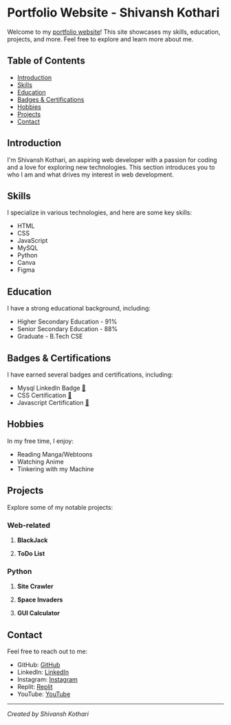 # Portfolio Website - Shivansh Kothari

Welcome to my [portfolio website](https://shivanshkothari.github.io/2.0-Online-Portfolio/)! This site showcases my skills, education, projects, and more. Feel free to explore and learn more about me.

## Table of Contents

- [Introduction](#introduction)
- [Skills](#skills)
- [Education](#education)
- [Badges & Certifications](#badges--certifications)
- [Hobbies](#hobbies)
- [Projects](#projects)
- [Contact](#contact)

## Introduction

I'm Shivansh Kothari, an aspiring web developer with a passion for coding and a love for exploring new technologies. This section introduces you to who I am and what drives my interest in web development.

## Skills

I specialize in various technologies, and here are some key skills:

- HTML
- CSS
- JavaScript
- MySQL
- Python
- Canva
- Figma

## Education

I have a strong educational background, including:

- Higher Secondary Education - 91%
- Senior Secondary Education - 88%
- Graduate - B.Tech CSE

## Badges & Certifications

I have earned several badges and certifications, including:

- Mysql LinkedIn Badge [🔗](https://www.linkedin.com/in/shivansh-kothari-047357223/)
- CSS Certification [🔗](https://www.hackerrank.com/certificates/2fe580172ffb)
- Javascript Certification [🔗](https://www.hackerrank.com/certificates/2fe580172ffb)

## Hobbies

In my free time, I enjoy:

- Reading Manga/Webtoons
- Watching Anime
- Tinkering with my Machine

## Projects

Explore some of my notable projects:

### Web-related
1. **BlackJack**

2. **ToDo List**


### Python
1. **Site Crawler**

2. **Space Invaders**

3. **GUI Calculator**


## Contact

Feel free to reach out to me:

- GitHub: [GitHub](#)
- LinkedIn: [LinkedIn](#)
- Instagram: [Instagram](#)
- Replit: [Replit](#)
- YouTube: [YouTube](#)

---

*Created by Shivansh Kothari*

